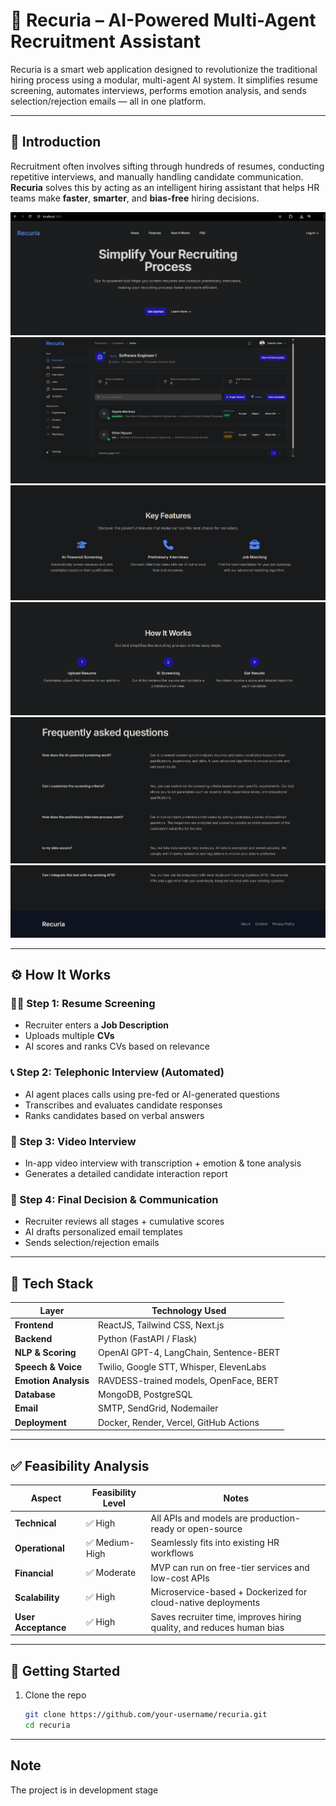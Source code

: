 # 🤖 Recuria – AI-Powered Multi-Agent Recruitment Assistant

Recuria is a smart web application designed to revolutionize the traditional hiring process using a modular, multi-agent AI system. It simplifies resume screening, automates interviews, performs emotion analysis, and sends selection/rejection emails — all in one platform.

---

## 📌 Introduction

Recruitment often involves sifting through hundreds of resumes, conducting repetitive interviews, and manually handling candidate communication. **Recuria** solves this by acting as an intelligent hiring assistant that helps HR teams make **faster**, **smarter**, and **bias-free** hiring decisions.

![1](/1.png)
![2](/2.png)
![3](/3.png)
![4](/4.png)
![5](/5.png)
![6](/6.png)

---

## ⚙️ How It Works

### 🧑‍💼 Step 1: Resume Screening
- Recruiter enters a **Job Description**
- Uploads multiple **CVs**
- AI scores and ranks CVs based on relevance

### 📞 Step 2: Telephonic Interview (Automated)
- AI agent places calls using pre-fed or AI-generated questions
- Transcribes and evaluates candidate responses
- Ranks candidates based on verbal answers

### 🎥 Step 3: Video Interview
- In-app video interview with transcription + emotion & tone analysis
- Generates a detailed candidate interaction report

### 📧 Step 4: Final Decision & Communication
- Recruiter reviews all stages + cumulative scores
- AI drafts personalized email templates
- Sends selection/rejection emails

---

## 🧰 Tech Stack

| Layer              | Technology Used                                    |
|-------------------|-----------------------------------------------------|
| **Frontend**       | ReactJS, Tailwind CSS, Next.js                     |
| **Backend**        | Python (FastAPI / Flask)                           |
| **NLP & Scoring**  | OpenAI GPT-4, LangChain, Sentence-BERT             |
| **Speech & Voice** | Twilio, Google STT, Whisper, ElevenLabs            |
| **Emotion Analysis** | RAVDESS-trained models, OpenFace, BERT           |
| **Database**       | MongoDB, PostgreSQL                                |
| **Email**          | SMTP, SendGrid, Nodemailer                         |
| **Deployment**     | Docker, Render, Vercel, GitHub Actions             |

---

## ✅ Feasibility Analysis

| Aspect                 | Feasibility Level | Notes                                                                 |
|------------------------|------------------|-----------------------------------------------------------------------|
| **Technical**          | ✅ High           | All APIs and models are production-ready or open-source               |
| **Operational**        | ✅ Medium-High    | Seamlessly fits into existing HR workflows                            |
| **Financial**          | ✅ Moderate       | MVP can run on free-tier services and low-cost APIs                   |
| **Scalability**        | ✅ High           | Microservice-based + Dockerized for cloud-native deployments          |
| **User Acceptance**    | ✅ High           | Saves recruiter time, improves hiring quality, and reduces human bias |

---

## 🚀 Getting Started

1. Clone the repo  
   ```bash
   git clone https://github.com/your-username/recuria.git
   cd recuria
   ```

---

## Note
The project is in development stage
